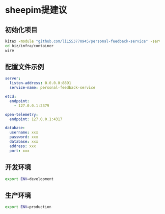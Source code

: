 # sheepim提建议

## 初始化项目
```bash
kitex -module "github.com/li1553770945/personal-feedback-service" -service personal-feedback-service idl/feedback.thrift
cd biz/infra/container
wire
```
## 配置文件示例

```yml
server:
  listen-address: 0.0.0.0:8891
  service-name: personal-feedback-service

etcd:
  endpoint:
    - 127.0.0.1:2379

open-telemetry:
  endpoint: 127.0.0.1:4317

database:
  username: xxx
  password: xxx
  database: xxx
  address: xxx
  port: xxx

```

## 开发环境

```bash
export ENV=development
```

## 生产环境

```bash
export ENV=production
```
